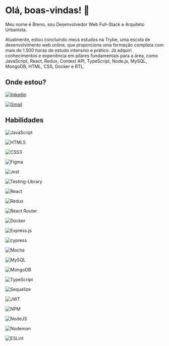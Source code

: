 
# Olá, boas-vindas! 👋

Meu nome é Breno, sou Desenvolvedor Web Full-Stack e Arquiteto Urbanista. 

Atualmente, estou concluindo meus estudos na Trybe, uma escola de desenvolvimento web online, que proporciona uma formação completa com mais de 1.500 horas de estudo intensivo e prático. Já adquiri conhecimentos e experiência em pilares fundamentais para a área, como JavaScript, React, Redux, Context API, TypeScript, Node.js, MySQL, MongoDB, HTML, CSS, Docker e RTL.


## Onde estou?

[![linkedin](https://img.shields.io/badge/linkedin-0A66C2?style=for-the-badge&logo=linkedin&logoColor=white)](https://www.linkedin.com/in/eabreno/)

[![Gmail](https://img.shields.io/badge/Gmail-D14836?style=for-the-badge&logo=gmail&logoColor=white)](mailto:ea.breno@gmail.com)


## Habilidades

  ![JavaScript](https://img.shields.io/badge/javascript-%23323330.svg?style=for-the-badge&logo=javascript&logoColor=%23F7DF1E)

  ![HTML5](https://img.shields.io/badge/html5-%23E34F26.svg?style=for-the-badge&logo=html5&logoColor=white)

  ![CSS3](https://img.shields.io/badge/css3-%231572B6.svg?style=for-the-badge&logo=css3&logoColor=white)

  ![Figma](https://img.shields.io/badge/figma-%23F24E1E.svg?style=for-the-badge&logo=figma&logoColor=white)

  ![Jest](https://img.shields.io/badge/-jest-%23C21325?style=for-the-badge&logo=jest&logoColor=white)

  ![Testing-Library](https://img.shields.io/badge/-TestingLibrary-%23E33332?style=for-the-badge&logo=testing-library&logoColor=white)

  ![React](https://img.shields.io/badge/react-%2320232a.svg?style=for-the-badge&logo=react&logoColor=%2361DAFB)

  ![Redux](https://img.shields.io/badge/redux-%23593d88.svg?style=for-the-badge&logo=redux&logoColor=white)

  ![React Router](https://img.shields.io/badge/React_Router-CA4245?style=for-the-badge&logo=react-router&logoColor=white)

![Docker](https://img.shields.io/badge/docker-%230db7ed.svg?style=for-the-badge&logo=docker&logoColor=white)

![Express.js](https://img.shields.io/badge/express.js-%23404d59.svg?style=for-the-badge&logo=express&logoColor=%2361DAFB)

![cypress](https://img.shields.io/badge/-cypress-%23E5E5E5?style=for-the-badge&logo=cypress&logoColor=058a5e)

![Mocha](https://img.shields.io/badge/-mocha-%238D6748?style=for-the-badge&logo=mocha&logoColor=white)

![MySQL](https://img.shields.io/badge/mysql-%2300f.svg?style=for-the-badge&logo=mysql&logoColor=white)

![MongoDB](https://img.shields.io/badge/MongoDB-%234ea94b.svg?style=for-the-badge&logo=mongodb&logoColor=white)

![TypeScript](https://img.shields.io/badge/typescript-%23007ACC.svg?style=for-the-badge&logo=typescript&logoColor=white)

![Sequelize](https://img.shields.io/badge/Sequelize-52B0E7?style=for-the-badge&logo=Sequelize&logoColor=white)

![JWT](https://img.shields.io/badge/JWT-black?style=for-the-badge&logo=JSON%20web%20tokens)

![NPM](https://img.shields.io/badge/NPM-%23CB3837.svg?style=for-the-badge&logo=npm&logoColor=white)

![NodeJS](https://img.shields.io/badge/node.js-6DA55F?style=for-the-badge&logo=node.js&logoColor=white)

![Nodemon](https://img.shields.io/badge/NODEMON-%23323330.svg?style=for-the-badge&logo=nodemon&logoColor=%BBDEAD)

![ESLint](https://img.shields.io/badge/ESLint-4B3263?style=for-the-badge&logo=eslint&logoColor=white)

